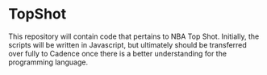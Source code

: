 # TopShot
This repository will contain code that pertains to NBA Top Shot. Initially, the scripts will be written in Javascript, but ultimately should be transferred over fully to Cadence once there is a better understanding for the programming language. 
